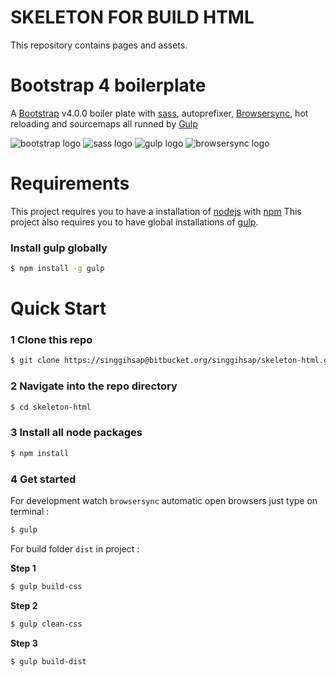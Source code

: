 # SKELETON FOR BUILD HTML #
This repository contains pages and assets.

# Bootstrap 4 boilerplate
A [Bootstrap](https://getbootstrap.com/) v4.0.0 boiler plate with [sass](http://sass-lang.com/), autoprefixer, [Browsersync](https://www.browsersync.io/), hot reloading and sourcemaps all runned by [Gulp](https://gulpjs.com/)

![bootstrap logo](https://user-images.githubusercontent.com/10498583/31125543-e2a88c2c-a848-11e7-87b0-d20ea38d41d0.jpg)
![sass logo](https://user-images.githubusercontent.com/10498583/31125541-e2a732e6-a848-11e7-959d-7d7b0c138124.jpg)
![gulp logo](https://user-images.githubusercontent.com/10498583/31125542-e2a78b88-a848-11e7-8ac5-c396f46e811f.jpg)
![browsersync logo](https://user-images.githubusercontent.com/10498583/31125540-e2a6eed0-a848-11e7-817a-69c5619f772a.jpg)

# Requirements
This project requires you to have a installation of [nodejs](https://nodejs.org/en/) with [npm](https://www.npmjs.com/get-npm)
This project also requires you to have global installations of [gulp](http://gulpjs.com/).

### Install gulp globally
```sh
$ npm install -g gulp
```


# Quick Start

### 1 Clone this repo
```sh
$ git clone https://singgihsap@bitbucket.org/singgihsap/skeleton-html.git
```

### 2 Navigate into the repo directory
```sh
$ cd skeleton-html
```

### 3 Install all node packages
```sh
$ npm install
```

### 4 Get started
For development watch ``browsersync`` automatic open browsers
just type on terminal :
```sh
$ gulp
```

For build folder ``dist`` in project :

**Step 1**
```sh
$ gulp build-css
```

**Step 2**
```sh
$ gulp clean-css
```

**Step 3**
```sh
$ gulp build-dist
```

